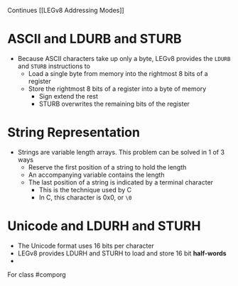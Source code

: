 Continues [[LEGv8 Addressing Modes]]
# ASCII and LDURB and STURB
- Because ASCII characters take up only a byte, LEGv8 provides the `LDURB` and `STURB` instructions to
	- Load a single byte from memory into the rightmost 8 bits of a register
	- Store the rightmost 8 bits of a register into a byte of memory
		- Sign extend the rest
		- STURB overwrites the remaining bits of the register

# String Representation
- Strings are variable length arrays. This problem can be solved in 1 of 3 ways
	- Reserve the first position of a string to hold the length
	- An accompanying variable contains the length
	- The last position of a string is indicated by a terminal character
		- This is the technique used by C
		- In C, this character is 0x0, or `\0`
# Unicode and LDURH and STURH
- The Unicode format uses 16 bits per character
- LEGv8 provides LDURH and STURH to load and store 16 bit **half-words**
- 

For class  #comporg 